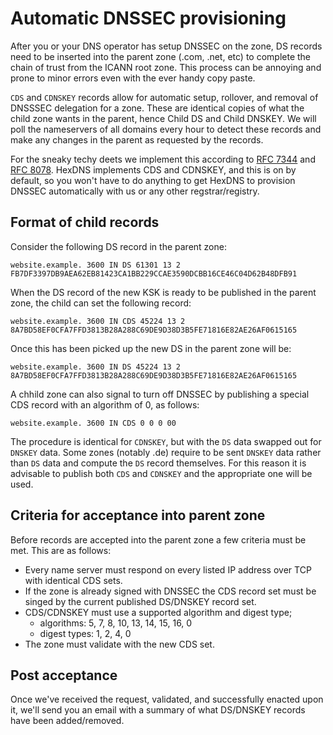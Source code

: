 # Automatic DNSSEC provisioning

After you or your DNS operator has setup DNSSEC on the zone, DS records need to be inserted
into the parent zone (.com, .net, etc) to complete the chain of trust from the ICANN root
zone. This process can be annoying and prone to minor errors even with the ever handy
copy paste.

`CDS` and `CDNSKEY` records allow for automatic setup, rollover, and removal of DNSSSEC
delegation for a zone. These are identical copies of what the child zone wants in the parent,
hence Child DS and Child DNSKEY. We will poll the nameservers of all domains every hour
to detect these records and make any changes in the parent as requested by the records.

For the sneaky techy deets we implement this according to 
[RFC 7344](https://tools.ietf.org/html/rfc7344) and 
[RFC 8078](https://tools.ietf.org/html/rfc8078). HexDNS implements CDS and CDNSKEY, and this is
on by default, so you won't have to do anything to get HexDNS to provision DNSSEC automatically
with us or any other regstrar/registry.

## Format of child records

Consider the following DS record in the parent zone:
```
website.example. 3600 IN DS 61301 13 2 FB7DF3397DB9AEA62EB81423CA1BB229CCAE3590DCBB16CE46C04D62B48DFB91
```

When the DS record of the new KSK is ready to be published in the parent zone, the child can
set the following record:
```
website.example. 3600 IN CDS 45224 13 2 8A7BD58EF0CFA7FFD3813B28A288C69DE9D38D3B5FE71816E82AE26AF0615165
```

Once this has been picked up the new DS in the parent zone will be:
```
website.example. 3600 IN DS 45224 13 2 8A7BD58EF0CFA7FFD3813B28A288C69DE9D38D3B5FE71816E82AE26AF0615165
```

A chhild zone can also signal to turn off DNSSEC by publishing a special CDS record with an 
algorithm of 0, as follows:
```
website.example. 3600 IN CDS 0 0 0 00
```

The procedure is identical for `CDNSKEY`, but with the `DS` data swapped out for `DNSKEY` data.
Some zones (notably .de) require to be sent `DNSKEY` data rather than `DS` data and compute
the `DS` record themselves. For this reason it is advisable to publish both `CDS` and 
`CDNSKEY` and the appropriate one will be used.

## Criteria for acceptance into parent zone

Before records are accepted into the parent zone a few criteria must be met.
This are as follows:

- Every name server must respond on every listed IP address over TCP with identical CDS sets.
- If the zone is already signed with DNSSEC the CDS record set must be singed by the current
published DS/DNSKEY record set.
- CDS/CDNSKEY must use a supported algorithm and digest type;
    * algorithms: 5, 7, 8, 10, 13, 14, 15, 16, 0
    * digest types: 1, 2, 4, 0
- The zone must validate with the new CDS set.

## Post acceptance

Once we've received the request, validated, and successfully enacted upon it, we'll send you
an email with a summary of what DS/DNSKEY records have been added/removed.
